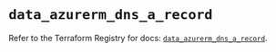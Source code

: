 # `data_azurerm_dns_a_record`

Refer to the Terraform Registry for docs: [`data_azurerm_dns_a_record`](https://registry.terraform.io/providers/hashicorp/azurerm/3.98.0/docs/data-sources/dns_a_record).
